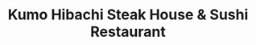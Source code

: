 ---
layout: place
title: "Kumo Hibachi Steak House & Sushi Restaurant"
permalink: /new-jersey/point-pleasant-beach/kumo-hibachi-steak-house-sushi-restaurant.html
stateAbbr: NJ
stateName: New Jersey
cityName: Point Pleasant Beach
seo:
  name: "Kumo Hibachi Steak House & Sushi Restaurant"
  type: Restaurant
  links: null
description: "Looking for sushi in Point Pleasant Beach, New Jersey? Check out Kumo Hibachi Steak House & Sushi Restaurant for a delightful Japanese dining experience. Enj..."
place_id: ChIJfwzLyQuGwYkRxZCdlk2iVM8
photos:
  - name: >-
      places/ChIJfwzLyQuGwYkRxZCdlk2iVM8/photos/AeeoHcL_I1ImsVEqAdDYSsfuNb1pFutL8MaJwlaLfAyunDErBNtsd435SKScNTJ84ujl7WEhFvMu46tbQo_yTbjQfewh463c2Xwi0rB_X_S04eFaFzhphCBrXlKi6BP_fCflN1wZ0KqQ-wZxjrmQmdJzkDea5cvHNNmcjreW_Y-MzC5vyz73W8R6qGU0SQLcq1qx-y2CWePzWOR3V4kIAMpi6ODgJrIVNHujwuyfE_do4o4YT5nr-J3FzQevNUkgb19y9Edr5pT3H8K1BG0YPtW-K4UqaNSTNnWAtQm9uw7wDkrjzDcFOmjeYMG7BnMwnwv2nKjPpvv96eGV4UO5Zpp-dkT9HV5uW5hNoPPY2omkpOHfnwP2mETZLU8qKBRSgpQgok-31hTA1jacGtHSWmVyYFDIl3ThXYK-Sk8YLvSc7XqJlQ
    widthPx: 2700
    heightPx: 4800
    authorAttributions:
      - displayName: carolyn pampillon
        uri: https://maps.google.com/maps/contrib/109598232070006642527
        photoUri: >-
          https://lh3.googleusercontent.com/a-/ALV-UjVUH6gGMkpWpplrbWmi1j6TGo7p-gUc9FYNOOzmRbRXGcvwUb1pPA=s100-p-k-no-mo
    flagContentUri: >-
      https://www.google.com/local/imagery/report/?cb_client=maps_api_places.places_api&image_key=!1e10!2sCIHM0ogKEICAgIDE7I7RHw&hl=en-US
    googleMapsUri: >-
      https://www.google.com/maps/place//data=!3m4!1e2!3m2!1sCIHM0ogKEICAgIDE7I7RHw!2e10!4m2!3m1!1s0x89c1860bc9cb0c7f:0xcf54a24d969d90c5
  - name: >-
      places/ChIJfwzLyQuGwYkRxZCdlk2iVM8/photos/AeeoHcLYvJzU30gUH9Lng-kf8SeQ054WXY3hZDTG9V2crKAgsxfmAVV15fgCXpH3X_L7t-gM6nTaUF6otL5owALGXR71WnfJoTW61k6a0YALzjKJP8_ZWCAhlA16jxo_RQNieDhyxI5YO4PJ9wGIo4ihkOjvtKaIl0IjKNYrt2fctUow48gs0KfPk_sa2LPXw245DV2tqAs7fEVMVxp05SOzBv9M4GjU9EmzHMT24H_j9SD0gdgSDXnlpV18v1m-GAIfHMRWvPxKm-VCXfTP9eKpiLAAVxztIxByGPHPwdZ2SgTId23258VIRpbC3Dp-lfMROzjuxTD6_vgMU9OoW8a8TO3eeEYxatjbAwEJkHM_owKc0OTRL-2vyHbdumt64ATntbv2-IPA2gL7Vd2yaBGKsUqkr5mOuzCt4dI8BksJIdqd2G0Q
    widthPx: 4080
    heightPx: 3072
    authorAttributions:
      - displayName: Ana Maria Castro
        uri: https://maps.google.com/maps/contrib/109061695758718776193
        photoUri: >-
          https://lh3.googleusercontent.com/a/ACg8ocKo16gTaRYmCccpwGNjtJVoo0_d1BoVNqf9qLI1L8R1ht7s3eT7=s100-p-k-no-mo
    flagContentUri: >-
      https://www.google.com/local/imagery/report/?cb_client=maps_api_places.places_api&image_key=!1e10!2sCIHM0ogKEICAgICjt6bolAE&hl=en-US
    googleMapsUri: >-
      https://www.google.com/maps/place//data=!3m4!1e2!3m2!1sCIHM0ogKEICAgICjt6bolAE!2e10!4m2!3m1!1s0x89c1860bc9cb0c7f:0xcf54a24d969d90c5
  - name: >-
      places/ChIJfwzLyQuGwYkRxZCdlk2iVM8/photos/AeeoHcKwi0VJCTeGMD_9jspOUqWzBaqOVHWtYR2QKpez1qGwJ8dJzGQFOyFo7lae1nlRg9GvP_jSCTHjAGIKv-j9rbH-OiLrL_kEE2wbvi1bzbtXoPoaApaHxXCUUhzEn7lKk8ReGIJEiaUCQp5dafKeiBxLPSekPhWBUGB-c_HbFUCjFbCfmXjPx8z23qhXu2DwF01IfQGkGk9U3cEByHUssG0UeYvRE1ZDeKBGlLPfrkXiTyMyqOFxFFuwk-nE67Rhb4FXzTgWxSzUm9r9TuaOyjmEMMFKG7IQOSpT66pr5Mvcg_DTt05KCEW2kON337ZZtnyKKczjzjVfzNl5dEj2iIAuYmPjxWMzfO8_NE0jAt_K6hcCrCIcRyaq0Cwg8WlFJEucw6yQzRzp5NJ30KDO0lBzAcVgIR1zC29Mb-CBtmkphx7U
    widthPx: 4032
    heightPx: 3024
    authorAttributions:
      - displayName: Martin Young
        uri: https://maps.google.com/maps/contrib/114748659192619091668
        photoUri: >-
          https://lh3.googleusercontent.com/a-/ALV-UjUbny-jtta1HsK01AhSe3t8ufOOojlNQC8BPkGuAKXIGmShMF1NEw=s100-p-k-no-mo
    flagContentUri: >-
      https://www.google.com/local/imagery/report/?cb_client=maps_api_places.places_api&image_key=!1e10!2sCIHM0ogKEICAgIChjLCw6QE&hl=en-US
    googleMapsUri: >-
      https://www.google.com/maps/place//data=!3m4!1e2!3m2!1sCIHM0ogKEICAgIChjLCw6QE!2e10!4m2!3m1!1s0x89c1860bc9cb0c7f:0xcf54a24d969d90c5
  - name: >-
      places/ChIJfwzLyQuGwYkRxZCdlk2iVM8/photos/AeeoHcKP4q4mCpdNeQ871f5R33CSLmOqgEEmaoTuAb6a1GtwIiGL8bwdtgHM_EZBkaUz7fg-Dz38KqPpaoshu66pk7ZncddK-2sf-9dIViKfxZQkcBCgvW4rUXRdOW3APkWvAk_u1D29hsHhv9xUOZA3gwwo8t3CdAXZ6uIx9mjI7z7t87r6yaloRz-IALHY5k0UKFg4pQXRvFmkMpUILdr-ejIXdSRnUO1eivNFx4v6GtjPbcmzDQuVeI-LgtuDgB5odweP8__BAlhYzAITnmWyr9Y_WLdKFjVXUZEEyUqt0WVIyyuif45O-2Cfrh-XB69VxUSmneKjrXGnADRSvwCSEnXSPtwLLnVW4PU6ckD3OuGmVh1-BfygEuYTrXgw8fX2-8NI2v2V5Cc92HqiOWrGyzPAuzPDQ4CrLRjOoJSj15AJMg
    widthPx: 4032
    heightPx: 3024
    authorAttributions:
      - displayName: 杜唯瑄
        uri: https://maps.google.com/maps/contrib/103841269922365642212
        photoUri: >-
          https://lh3.googleusercontent.com/a-/ALV-UjUAU4uOSnP7Im3wm7GPUgD12crR7wsaFvST3h9YFNEQBP40UPfzBg=s100-p-k-no-mo
    flagContentUri: >-
      https://www.google.com/local/imagery/report/?cb_client=maps_api_places.places_api&image_key=!1e10!2sCIHM0ogKEICAgIDk15LiUg&hl=en-US
    googleMapsUri: >-
      https://www.google.com/maps/place//data=!3m4!1e2!3m2!1sCIHM0ogKEICAgIDk15LiUg!2e10!4m2!3m1!1s0x89c1860bc9cb0c7f:0xcf54a24d969d90c5
  - name: >-
      places/ChIJfwzLyQuGwYkRxZCdlk2iVM8/photos/AeeoHcLy1ZUmuzo4d55cqQzaqEQYDs3Sfv6LQEynS76eGzIwX5DeJc8UpPh-TURVayCiDHM-hVz1z5XoRDpib3-zSlqinTpJbQC18V2_sKD9raWsPjm1N0ycB6aOEDQXlNbkjoIW8GB6knl3JSyevaWC9gm7Wncg0hO-5gJ4Ok5hmYxRbERqCIRL1H0aAuWUlFjxIpAhDfhI-0NpPN59iVKP8ShmrwMfBhY013-_CqtSc_uG6_3o6n-SLaXOqgdQLRnVUtOvsCYwk6h2tYi2qVMqw1ZdCV5e6g1GO0f0P_M3JaIUD9nPntydhZMxkRookXyXUps9SSpUD9mkhXXb7E_vbkCwnW61LvkPiYRKGV9pUSeDkjT0PXm2bDk4epUz65ym-SGRxw4h8SIqCjPg3mGgC5xK82pR0saIz4dODiNgMzL7_jOr
    widthPx: 3024
    heightPx: 4032
    authorAttributions:
      - displayName: Ni Ivan
        uri: https://maps.google.com/maps/contrib/101219719379295230555
        photoUri: >-
          https://lh3.googleusercontent.com/a/ACg8ocI6Gn5Jq9T3fBUFGC89kl2tQbBK9fR5otI0NuYWyo_jHEyJag=s100-p-k-no-mo
    flagContentUri: >-
      https://www.google.com/local/imagery/report/?cb_client=maps_api_places.places_api&image_key=!1e10!2sCIHM0ogKEICAgICF1N2EiwE&hl=en-US
    googleMapsUri: >-
      https://www.google.com/maps/place//data=!3m4!1e2!3m2!1sCIHM0ogKEICAgICF1N2EiwE!2e10!4m2!3m1!1s0x89c1860bc9cb0c7f:0xcf54a24d969d90c5
  - name: >-
      places/ChIJfwzLyQuGwYkRxZCdlk2iVM8/photos/AeeoHcLzwfR7ahYCNRW0QVPVlDmb3swvaDsBDgwrXaH69WGWTD2b2govq4LkzHuJBuzy-d5MAQLJh6jj0YpCk7Kd7uZPePQb7Ge5vG-jzHjUt0HyrWaUBa3rv57yLBmbqnJvi95o9iISn-btJd4PNw-TXSXJhATXsWC0hw03TZfS-fp5ThiGzIbyZkE1TenlJFMQJqtP4OhGObcY9g2XxfCmrJCfyKAO_VkC26mHpy6QMAbyyUefIRuXiUULqwVTPBOWSVjdJYRpz5BM8MwN_8uKqTFGPbwrzVFg0kCIcbnXhpOcE270oj46epWg0NWSvBmdGaGU-lzn20IIRG9Zg7b_gw_Sa054h0UAmb0nIc-7DervmTGnBhM67EWr_iEBu4G5SLOWlrFulOPslngEdWg0kfUuqw3LTP3WQulkBaKFh76LbA
    widthPx: 4032
    heightPx: 3024
    authorAttributions:
      - displayName: William Clauser
        uri: https://maps.google.com/maps/contrib/108049686865268466289
        photoUri: >-
          https://lh3.googleusercontent.com/a-/ALV-UjVcbUwpTKuhYoek34jRz7VWR6qQ1zaL5tXisEVFK1R9qpdz9nTKQQ=s100-p-k-no-mo
    flagContentUri: >-
      https://www.google.com/local/imagery/report/?cb_client=maps_api_places.places_api&image_key=!1e10!2sCIHM0ogKEICAgICM-OPmfg&hl=en-US
    googleMapsUri: >-
      https://www.google.com/maps/place//data=!3m4!1e2!3m2!1sCIHM0ogKEICAgICM-OPmfg!2e10!4m2!3m1!1s0x89c1860bc9cb0c7f:0xcf54a24d969d90c5
  - name: >-
      places/ChIJfwzLyQuGwYkRxZCdlk2iVM8/photos/AeeoHcJXVESO8h9IZEKJCR6lmltPEuCgCFas4F77ePJKyFQWblZzlH6Q7Dah15LZjJgULRMChiJyLFtGHXOuRupSPCQwg14VqAnwmsuvRCZQX4Sqyi5C11PLE5z395LPKrfC94k1c2w5XsVmoLzUOiLj_FvfeejfjeWkotX7f15IEoAJ1VsFOv0KMbMvybDH_B2l8EXOTNWKD97lVi72SayEnUn3zQMkZZ_4zySoQl_O_PFGhHN9rAYqoG1PtN9JX8sQRpji2L25iCRkEvLEIcOP2nt-lQTlE-aA1016AUNCPa_DusmtagXMPZ5ar0ZquB2MDQ553tm06C9Q1oZa7vQtrmmN6AK63e7_uze0bTsjlWPBJQfcEL_b5ApaZwdjWPMSyROQrac6yl1WZe3KC4P6-eaaY6iRi70HtoIoUsG3TpKtYg
    widthPx: 4032
    heightPx: 3024
    authorAttributions:
      - displayName: Charles Wilkins Jr.
        uri: https://maps.google.com/maps/contrib/109456839643596902120
        photoUri: >-
          https://lh3.googleusercontent.com/a-/ALV-UjWJe9RRBnn79qEMq6JfuJcFx0VIyS8B98YnFe0olSLr9H0tzG1D=s100-p-k-no-mo
    flagContentUri: >-
      https://www.google.com/local/imagery/report/?cb_client=maps_api_places.places_api&image_key=!1e10!2sCIHM0ogKEICAgICE8sf2AQ&hl=en-US
    googleMapsUri: >-
      https://www.google.com/maps/place//data=!3m4!1e2!3m2!1sCIHM0ogKEICAgICE8sf2AQ!2e10!4m2!3m1!1s0x89c1860bc9cb0c7f:0xcf54a24d969d90c5
  - name: >-
      places/ChIJfwzLyQuGwYkRxZCdlk2iVM8/photos/AeeoHcLIcxyhgWzn5u0IlHgIbKXH4sAD19lJiPxCuVCl1J2iEMZYa3at6HsW8qeL5TD02fEa_EHsmZt4fszceo2767xxm_8Y8gX9GN-F0rZv80lRp0hm1H3qo0fItSdmbVhVpqYmoGG-B7ZP_71IUsqRyGIX-zlqN2AT945-NuGsCTGpr2KPsC4Z0VEzv0YTZb0tPs1OLozcA3w0JPBrQSFfjGvExaPrpyEjrbjZfKvbwNNul2xGLWHPz7b3GEIihEMfkv-fzfNQMgq4_T4iOC_9iGjfEsu-kcsnWyhckEZ2pGfA97PNi8LvwIfbd5udt0r7f6JHZfkg_9C_5AkOLhUXGE0pbAty0_XD_1QrPLzjlPjcoZtXR9z2HGHdY3QkGCko0fStR8aYRXAPlzFKFqxkKVctqQuqKIKpz7Eo3T6nWcM
    widthPx: 3024
    heightPx: 4032
    authorAttributions:
      - displayName: Dara Stieglitz
        uri: https://maps.google.com/maps/contrib/102291970300734487018
        photoUri: >-
          https://lh3.googleusercontent.com/a-/ALV-UjWcVH4VrvIlM53QZ4cCRoCUowBeD_iEq5RlKHJo3tBz5vZOru8=s100-p-k-no-mo
    flagContentUri: >-
      https://www.google.com/local/imagery/report/?cb_client=maps_api_places.places_api&image_key=!1e10!2sCIHM0ogKEICAgIDpg9zuTw&hl=en-US
    googleMapsUri: >-
      https://www.google.com/maps/place//data=!3m4!1e2!3m2!1sCIHM0ogKEICAgIDpg9zuTw!2e10!4m2!3m1!1s0x89c1860bc9cb0c7f:0xcf54a24d969d90c5
  - name: >-
      places/ChIJfwzLyQuGwYkRxZCdlk2iVM8/photos/AeeoHcIs1JBdv0LeqMxpr7NRJcLlB7mjAYfe2TBTJc-n7soJCSY_jo8AWfvWJKyCJc1lDP5COwOfSZjt6okRFviL4f0_r_TkhiqilpamGx6_t41JUmx2s-axxLrJNsqJkGOIOZl4_ZQGH8cZDck9xBONIAxPsy6Blu7HO8Po5KtmqHqL-iIv8d-t4xYx4lzL02hK55HdZkQby1sFtGQ6SDc4iiHAKisRqMl7BrVTb7GwQCbWR6jtBxViXPDzfSnCG1uX33HyphQVb3l-IYcmOZ7xQUH6T6J_e8vernV39vRlPFOXM3y5PtQCRMfiUqT6zJR1nwaMl7mnWJySpLSr_fOs-dXBNlI0PVV69zDfQ7L0xEUTYDhgqVSjaOdAQoCzJ1eTI-Go7FmAPaaQDLmRD2zvWLPi_P-qsQFmo2iFsEfb5WfDNDw6
    widthPx: 3024
    heightPx: 4032
    authorAttributions:
      - displayName: tzirel schwartz
        uri: https://maps.google.com/maps/contrib/101646457091269413642
        photoUri: >-
          https://lh3.googleusercontent.com/a/ACg8ocLXjoY5RIuH3dfNBsYK8Riy0r5E8SN_2o63h9KUAmaiyFYBfo4b=s100-p-k-no-mo
    flagContentUri: >-
      https://www.google.com/local/imagery/report/?cb_client=maps_api_places.places_api&image_key=!1e10!2sCIHM0ogKEICAgIDTre2l5gE&hl=en-US
    googleMapsUri: >-
      https://www.google.com/maps/place//data=!3m4!1e2!3m2!1sCIHM0ogKEICAgIDTre2l5gE!2e10!4m2!3m1!1s0x89c1860bc9cb0c7f:0xcf54a24d969d90c5
  - name: >-
      places/ChIJfwzLyQuGwYkRxZCdlk2iVM8/photos/AeeoHcLNW2TPPLj2j8h_2jUTBJGms5YykLhD8N7vKF4zSLb0IyPAnb3xVQAeyw--YndUDvcTenEPY2akAy54uyhPdS6GTrJU-EJnPosPuhuFgFrzas3Lc7Gz0yMU5AqoblntieuhX4ZzyPmnOhrJYhtrcRyRFVUoNBql7cNB50BeVoquuW8BSaUmnl8r_mOrhHu6JSr5uOR8Ml9Mtl1xCoj9BVKmHTGpe-CWAgMi1FN5TSYKj6BBqPbuTwV60vO9tkFPBq5czVUutBQk6B9N0TuihXesbEFp1D7dBWJHR1B4qfg6VyhzDGoc5aOM8VAfnS-lwO-pk4mbFwM3Ns9lVUm_dCEg4zCkQMAOMP8s8psU2SmOsV0Pdg69ZG9GAJdYTZZX9eK80JgnL731SNAVguZ28NHmc0TGrO3HdKWFtOggVvwDZxHj
    widthPx: 1536
    heightPx: 2048
    authorAttributions:
      - displayName: S L
        uri: https://maps.google.com/maps/contrib/104368414031184410115
        photoUri: >-
          https://lh3.googleusercontent.com/a/ACg8ocLQZ7ZuaXhwhw5V4nzhcMPCAWX-XZCJJt0sNjzx-CQq4p7slQ=s100-p-k-no-mo
    flagContentUri: >-
      https://www.google.com/local/imagery/report/?cb_client=maps_api_places.places_api&image_key=!1e10!2sCIHM0ogKEICAgIDKnLq01gE&hl=en-US
    googleMapsUri: >-
      https://www.google.com/maps/place//data=!3m4!1e2!3m2!1sCIHM0ogKEICAgIDKnLq01gE!2e10!4m2!3m1!1s0x89c1860bc9cb0c7f:0xcf54a24d969d90c5
address: 516 Arnold Ave, Point Pleasant Beach, NJ 08742, USA
street: 516 Arnold Ave
city: Point Pleasant Beach
state: NJ
zip: '08742'
country: USA
neighborhood: null
latitude: '40.091547'
longitude: '-74.049038'
accessibility_options:
  wheelchairAccessibleParking: true
  wheelchairAccessibleEntrance: true
  wheelchairAccessibleRestroom: true
  wheelchairAccessibleSeating: true
business_status: OPERATIONAL
name: Kumo Hibachi Steak House & Sushi Restaurant
google_maps_links:
  directionsUri: >-
    https://www.google.com/maps/dir//''/data=!4m7!4m6!1m1!4e2!1m2!1m1!1s0x89c1860bc9cb0c7f:0xcf54a24d969d90c5!3e0
  placeUri: https://maps.google.com/?cid=14939744318017867973
  writeAReviewUri: >-
    https://www.google.com/maps/place//data=!4m3!3m2!1s0x89c1860bc9cb0c7f:0xcf54a24d969d90c5!12e1
  reviewsUri: >-
    https://www.google.com/maps/place//data=!4m4!3m3!1s0x89c1860bc9cb0c7f:0xcf54a24d969d90c5!9m1!1b1
  photosUri: >-
    https://www.google.com/maps/place//data=!4m3!3m2!1s0x89c1860bc9cb0c7f:0xcf54a24d969d90c5!10e5
primary_type: Sushi Restaurant
opening_hours:
  regular: null
  current: null
secondary_opening_hours:
  regular:
    weekdayDescriptions: null
    type: null
  current:
    weekdayDescriptions: null
    type: null
phone: null
price_level: null
price_range: null
rating: null
rating_count: 0
website: null
reviews: null
parking_options: null
payment_options: null
allow_dogs: null
curbside_pickup: null
delivery: null
dine_in: null
good_for_children: null
good_for_groups: null
good_for_sports: null
live_music: null
menu_for_children: null
outdoor_seating: null
reservable: null
restroom: null
serves_beer: null
serves_breakfast: null
serves_brunch: null
serves_cocktails: null
serves_coffee: null
serves_dinner: null
serves_dessert: null
serves_lunch: null
serves_vegetarian_food: null
serves_wine: null
takeout: null
summary: null

---